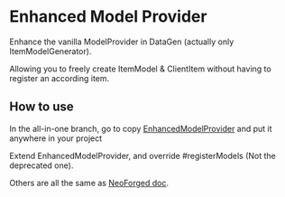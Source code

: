 # Enhanced Model Provider

Enhance the vanilla ModelProvider in DataGen (actually only ItemModelGenerator).

Allowing you to freely create ItemModel & ClientItem without having to register an according item.

## How to use

In the all-in-one branch, go to copy [EnhancedModelProvider](src/main/java/com/lnatit/emp/data/EnhancedModelProvider.java) and put it anywhere in your project

Extend EnhancedModelProvider, and override #registerModels (Not the deprecated one).

Others are all the same as [NeoForged doc](https://docs.neoforged.net/docs/resources/client/models/datagen#modelprovider).
